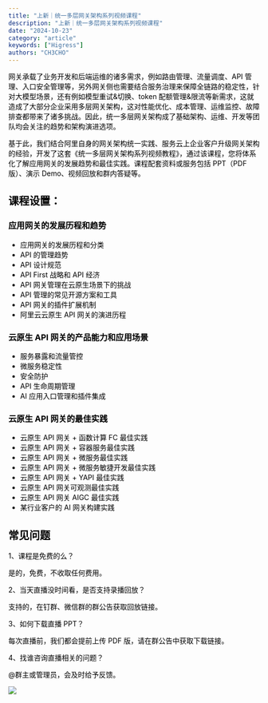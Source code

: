 ```yaml
---
title: "上新｜统一多层网关架构系列视频课程"
description: "上新｜统一多层网关架构系列视频课程"
date: "2024-10-23"
category: "article"
keywords: ["Higress"]
authors: "CH3CHO"
---
```


<font style="color:rgb(0, 0, 0);">网关承载了业务开发和后端运维的诸多需求，例如路由管理、流量调度、API 管理、入口安全管理等，另外网关侧也需要结合服务治理来保障全链路的稳定性，针对大模型场景，还有例如模型重试&切换、token 配额管理&限流等新需求，这就造成了大部分企业采用多层网关架构，这对性能优化、成本管理、运维监控、故障排查都带来了诸多挑战。因此，统一多层网关架构成了基础架构、运维、开发等团队均会关注的趋势和架构演进选项。</font>

<font style="color:rgb(0, 0, 0);">基于此，我们结合阿里自身的网关架构统一实践、服务云上企业客户升级网关架构的经验，开发了这套《统一多层网关架构系列视频教程》，通过该课程，您将体系化了解应用网关的发展趋势和最佳实践。课程配套资料或服务包括 PPT（PDF版）、演示 Demo、视频回放和群内答疑等。</font>

## <font style="color:rgb(0, 0, 0);">课程设置：</font>
### <font style="color:rgb(0, 0, 0);">应用网关的发展历程和趋势</font>
+ <font style="color:rgb(0, 0, 0);">应用网关的发展历程和分类</font>
+ <font style="color:rgb(0, 0, 0);">API 的管理趋势</font>
+ <font style="color:rgb(0, 0, 0);">API 设计规范</font>
+ <font style="color:rgb(0, 0, 0);">API First 战略和 API 经济</font>
+ <font style="color:rgb(0, 0, 0);">API 网关管理在云原生场景下的挑战</font>
+ <font style="color:rgb(0, 0, 0);">API 管理的常见开源方案和工具</font>
+ <font style="color:rgb(0, 0, 0);">API 网关的插件扩展机制</font>
+ <font style="color:rgb(0, 0, 0);">阿里云云原生 API 网关的演进历程</font>

<font style="color:rgb(0, 0, 0);"></font>

### <font style="color:rgb(0, 0, 0);">云原生 API 网关的产品能力和应用场景</font>
+ <font style="color:rgb(0, 0, 0);">服务暴露和流量管控</font>
+ <font style="color:rgb(0, 0, 0);">微服务稳定性</font>
+ <font style="color:rgb(0, 0, 0);">安全防护</font>
+ <font style="color:rgb(0, 0, 0);">API 生命周期管理</font>
+ <font style="color:rgb(0, 0, 0);">AI 应用入口管理和插件集成</font>



### <font style="color:rgb(0, 0, 0);">云原生 API 网关的最佳实践</font>
+ <font style="color:rgb(0, 0, 0);">云原生 API 网关 + 函数计算 FC 最佳实践</font>
+ <font style="color:rgb(0, 0, 0);">云原生 API 网关 + 容器服务最佳实践</font>
+ <font style="color:rgb(0, 0, 0);">云原生 API 网关 + 微服务最佳实践</font>
+ <font style="color:rgb(0, 0, 0);">云原生 API 网关 + 微服务敏捷开发最佳实践</font>
+ <font style="color:rgb(0, 0, 0);">云原生 API 网关 + YAPI 最佳实践</font>
+ <font style="color:rgb(0, 0, 0);">云原生 API 网关可观测最佳实践</font>
+ <font style="color:rgb(0, 0, 0);">云原生 API 网关 AIGC 最佳实践</font>
+ <font style="color:rgb(0, 0, 0);">某行业客户的 AI 网关构建实践</font>

## <font style="color:rgb(0, 0, 0);">常见问题</font>
<font style="color:rgb(0, 0, 0);">1、课程是免费的么？</font>

<font style="color:rgb(0, 0, 0);">是的，免费，不收取任何费用。</font>

<font style="color:rgb(0, 0, 0);"></font>

<font style="color:rgb(0, 0, 0);">2、当天直播没时间看，是否支持录播回放？</font>

<font style="color:rgb(0, 0, 0);">支持的，在钉群、微信群的群公告获取回放链接。</font>

<font style="color:rgb(0, 0, 0);"></font>

<font style="color:rgb(0, 0, 0);">3、如何下载直播 PPT？</font>

<font style="color:rgb(0, 0, 0);">每次直播前，我们都会提前上传 PDF 版，请在群公告中获取下载链接。</font>

<font style="color:rgb(0, 0, 0);"></font>

<font style="color:rgb(0, 0, 0);">4、找谁咨询直播相关的问题？</font>

<font style="color:rgb(0, 0, 0);">@群主或管理员，会及时给予反馈。</font>

![](https://intranetproxy.alipay.com/skylark/lark/0/2024/png/133108/1729146439528-c1c61cf3-c67a-4531-9811-93ad9d5e126a.png)


